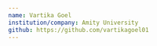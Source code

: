 ```yaml
--- 
name: Vartika Goel
institution/company: Amity University 
github: https://github.com/vartikagoel01
---
```

